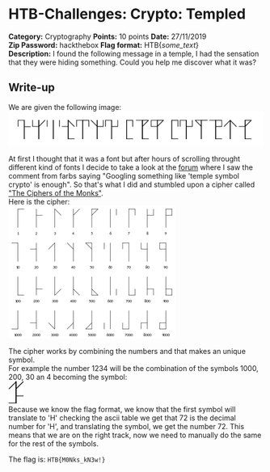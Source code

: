 # HTB-Challenges: Crypto: Templed
**Category:** Cryptography **Points:** 10 points **Date:** 27/11/2019
</br>
**Zip Password:** hackthebox
**Flag format:** HTB{*some_text*}
</br>
**Description:**
I found the following message in a temple, I had the sensation that they were hiding something. Could you help me discover what it was?

## Write-up
We are given the following image:</br>
![image](Scroll.png)

At first I thought that it was a font but after hours of scrolling throught different kind of fonts I decide to take a look at the [forum](https://forum.hackthebox.eu/discussion/2476/templed) where I saw the comment from farbs saying "Googling something like 'temple symbol crypto' is enough". So that's what I did and stumbled upon a cipher called ["The Ciphers of the Monks"](https://en.wikipedia.org/wiki/The_Ciphers_of_the_Monks).</br>
Here is the cipher:</br>
![The cipher of the monks](The_Cipher_of_the_Monks.png)

The cipher works by combining the numbers and that makes an unique symbol.</br>
For example the number 1234 will be the combination of the symbols 1000, 200, 30 an 4 becoming the symbol:</br>
![1234 in the monks cipher](1234.png)</br>
Because we know the flag format, we know that the first symbol will translate to 'H' checking the ascii table we get that 72 is the decimal number for 'H', and translating the symbol, we get the number 72. This means that we are on the right track, now we need to manually do the same for the rest of the symbols.

The flag is:
`HTB{M0Nks_kN3w!}`
